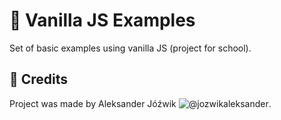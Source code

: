 # 📄 Vanilla JS Examples
Set of basic examples using vanilla JS (project for school).

## 👤 Credits
Project was made by Aleksander Jóźwik ![@jozwikaleksander](https://github.com/jozwikaleksander).
